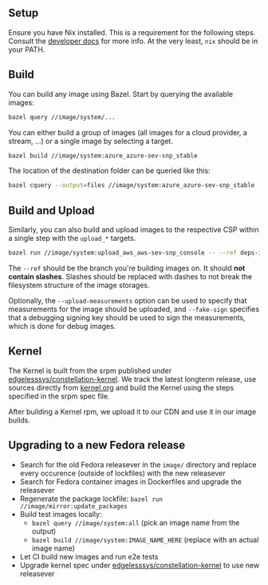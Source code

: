 ## Setup

Ensure you have Nix installed. This is a requirement for the following steps.
Consult the [developer docs](/dev-docs/workflows/build-develop-deploy.md) for more info.
At the very least, `nix` should be in your PATH.

## Build

You can build any image using Bazel.
Start by querying the available images:

```sh
bazel query //image/system/...
```

You can either build a group of images (all images for a cloud provider, a stream, ...) or a single image by selecting a target.

```sh
bazel build //image/system:azure_azure-sev-snp_stable
```

The location of the destination folder can be queried like this:

```sh
bazel cquery --output=files //image/system:azure_azure-sev-snp_stable
```

## Build and Upload

Similarly, you can also build and upload images to the respective CSP within a single step with the `upload_*` targets.

```sh
bazel run //image/system:upload_aws_aws-sev-snp_console -- --ref deps-image-fedora-40 --upload-measurements
```

The `--ref` should be the branch you're building images on. It should **not contain slashes**. Slashes should be replaced with dashes to
not break the filesystem structure of the image storages.

Optionally, the `--upload-measurements` option can be used to specify that measurements for the image should be uploaded, and `--fake-sign` specifies
that a debugging signing key should be used to sign the measurements, which is done for debug images.

## Kernel

The Kernel is built from the srpm published under [edgelesssys/constellation-kernel](https://github.com/edgelesssys/constellation-kernel).
We track the latest longterm release, use sources directly from [kernel.org](https://www.kernel.org/) and build the Kernel using the steps specified in the
srpm spec file.

After building a Kernel rpm, we upload it to our CDN and use it in our image builds.

## Upgrading to a new Fedora release

- Search for the old Fedora releasever in the `image/` directory and replace every occurence (outside of lockfiles) with the new releasever
- Search for Fedora container images in Dockerfiles and upgrade the releasever
- Regenerate the package lockfile: `bazel run //image/mirror:update_packages`
- Build test images locally:
  - `bazel query //image/system:all` (pick an image name from the output)
  - `bazel build //image/system:IMAGE_NAME_HERE` (replace with an actual image name)
- Let CI build new images and run e2e tests
- Upgrade kernel spec under [edgelesssys/constellation-kernel](https://github.com/edgelesssys/constellation-kernel) to use new releasever
